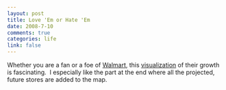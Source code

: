 ```yaml
--- 
layout: post
title: Love 'Em or Hate 'Em
date: 2008-7-10
comments: true
categories: life
link: false
---
```

Whether you are a fan or a foe of <a title="Walmart" href="http://www.walmart.com/">Walmart</a>, this <a title="Watching the Growth of Walmart" href="http://projects.flowingdata.com/walmart/">visualization</a> of their growth is fascinating.  I especially like the part at the end where all the projected, future stores are added to the map.
